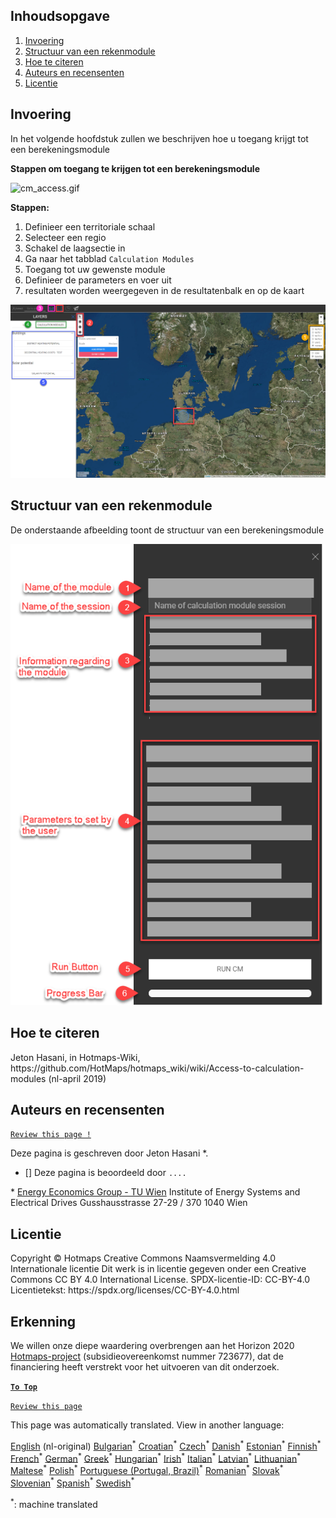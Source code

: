 <h2> Inhoudsopgave </h2><ol><li> <a href="#Introduction">Invoering</a> </li><li> <a href="#Structure-of-a-calculation-module">Structuur van een rekenmodule</a> </li><li> <a href="#How-to-cite">Hoe te citeren</a> </li><li> <a href="#Authors-and-reviewers">Auteurs en recensenten</a> </li><li> <a href="#License">Licentie</a> </li></ol><h2> Invoering </h2><p> In het volgende hoofdstuk zullen we beschrijven hoe u toegang krijgt tot een berekeningsmodule </p><p> <strong>Stappen om toegang te krijgen tot een berekeningsmodule</strong> </p><p><img alt="cm_access.gif" src="https://github.com/HotMaps/hotmaps_wiki/blob/master/Images/general_tool_functionalities_and_structure/calculation_module_access.gif"/></p><p> <strong>Stappen:</strong> </p><ol><li> Definieer een territoriale schaal </li><li> Selecteer een regio </li><li> Schakel de laagsectie in </li><li> Ga naar het tabblad <code>Calculation Modules</code> </li><li> Toegang tot uw gewenste module </li><li> Definieer de parameters en voer uit </li><li> resultaten worden weergegeven in de resultatenbalk en op de kaart </li></ol><p><img alt="cm_access.png" src="https://github.com/HotMaps/hotmaps_wiki/blob/master/Images/general_tool_functionalities_and_structure/calculation_module_access.png"/></p><h2> Structuur van een rekenmodule </h2><p> De onderstaande afbeelding toont de structuur van een berekeningsmodule </p><p><img alt="cm_structure_png" src="https://github.com/HotMaps/hotmaps_wiki/blob/master/Images/general_tool_functionalities_and_structure/calculation_module_structure.png"/></p><h2> Hoe te citeren </h2><p> Jeton Hasani, in Hotmaps-Wiki, https://github.com/HotMaps/hotmaps_wiki/wiki/Access-to-calculation-modules (nl-april 2019) </p><h2> Auteurs en recensenten </h2><p> <code><a href="https://github.com/HotMaps/hotmaps_wiki/wiki/CM-Access/_edit">Review this page !</a></code> </p> <p> Deze pagina is geschreven door Jeton Hasani *. </p><ul><li> [] Deze pagina is beoordeeld door <code>....</code> </li></ul><p> * <a href="https://eeg.tuwien.ac.at/">Energy Economics Group - TU Wien</a> Institute of Energy Systems and Electrical Drives Gusshausstrasse 27-29 / 370 1040 Wien </p><h2> Licentie </h2><p> Copyright © Hotmaps Creative Commons Naamsvermelding 4.0 Internationale licentie Dit werk is in licentie gegeven onder een Creative Commons CC BY 4.0 International License. SPDX-licentie-ID: CC-BY-4.0 Licentietekst: https://spdx.org/licenses/CC-BY-4.0.html </p><h2> Erkenning </h2><p> We willen onze diepe waardering overbrengen aan het Horizon 2020 <a href="https://www.hotmaps-project.eu">Hotmaps-project</a> (subsidieovereenkomst nummer 723677), dat de financiering heeft verstrekt voor het uitvoeren van dit onderzoek. </p><p><ins> <code><strong><a href="#table-of-contents">To Top</a></strong></code> </ins> </p><p> <code><a href="https://github.com/HotMaps/hotmaps_wiki/wiki/CM-Access/_edit/#Authors-and-reviewers">Review this page</a></code> </p>

This page was automatically translated. View in another language:

[English](en-Access-to-calculation-modules) (nl-original) [Bulgarian](bg-Access-to-calculation-modules)<sup>\*</sup> [Croatian](hr-Access-to-calculation-modules)<sup>\*</sup> [Czech](cs-Access-to-calculation-modules)<sup>\*</sup> [Danish](da-Access-to-calculation-modules)<sup>\*</sup>  [Estonian](et-Access-to-calculation-modules)<sup>\*</sup> [Finnish](fi-Access-to-calculation-modules)<sup>\*</sup> [French](fr-Access-to-calculation-modules)<sup>\*</sup> [German](de-Access-to-calculation-modules)<sup>\*</sup> [Greek](el-Access-to-calculation-modules)<sup>\*</sup> [Hungarian](hu-Access-to-calculation-modules)<sup>\*</sup> [Irish](ga-Access-to-calculation-modules)<sup>\*</sup> [Italian](it-Access-to-calculation-modules)<sup>\*</sup> [Latvian](lv-Access-to-calculation-modules)<sup>\*</sup> [Lithuanian](lt-Access-to-calculation-modules)<sup>\*</sup> [Maltese](mt-Access-to-calculation-modules)<sup>\*</sup> [Polish](pl-Access-to-calculation-modules)<sup>\*</sup> [Portuguese (Portugal, Brazil)](pt-Access-to-calculation-modules)<sup>\*</sup> [Romanian](ro-Access-to-calculation-modules)<sup>\*</sup> [Slovak](sk-Access-to-calculation-modules)<sup>\*</sup> [Slovenian](sl-Access-to-calculation-modules)<sup>\*</sup> [Spanish](es-Access-to-calculation-modules)<sup>\*</sup> [Swedish](sv-Access-to-calculation-modules)<sup>\*</sup> 

<sup>\*</sup>: machine translated
